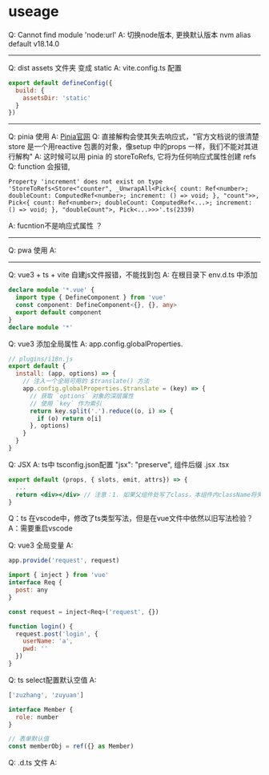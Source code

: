 <!--
 * @Date: 2023-02-07 21:20:48
 * @LastEditTime: 2023-02-09 17:07:28
 * @FilePath: /task-manage/USEAGE.md
 * @Description:
 *
-->
# useage

Q: Cannot find module 'node:url'
A: 切换node版本, 更换默认版本 nvm alias default v18.14.0

---

Q: dist assets 文件夹 变成 static
A: vite.config.ts 配置
```js
export default defineConfig({
  build: {
    assetsDir: 'static'
  }
})
```

---

Q: pinia 使用
A: [Pinia官网](https://pinia.vuejs.org/zh/introduction.html)
Q: 直接解构会使其失去响应式，"官方文档说的很清楚store 是一个用reactive 包裹的对象，像setup 中的props 一样，我们不能对其进行解构"
A: 这时候可以用 pinia 的 storeToRefs, 它将为任何响应式属性创建 refs
  Q: function 会报错,
  ```
  Property 'increment' does not exist on type 'StoreToRefs<Store<"counter", _UnwrapAll<Pick<{ count: Ref<number>; doubleCount: ComputedRef<number>; increment: () => void; }, "count">>, Pick<{ count: Ref<number>; doubleCount: ComputedRef<...>; increment: () => void; }, "doubleCount">, Pick<...>>>'.ts(2339)
  ```
  A: fucntion不是响应式属性 ？

---

Q: pwa 使用
A:

---

Q: vue3 + ts + vite 自建js文件报错，不能找到包
A: 在根目录下 env.d.ts 中添加
```ts
declare module '*.vue' {
  import type { DefineComponent } from 'vue'
  const component: DefineComponent<{}, {}, any>
  export default component
}
declare module '*'
```

Q: vue3 添加全局属性
A: app.config.globalProperties.
```js
// plugins/i18n.js
export default {
  install: (app, options) => {
    // 注入一个全局可用的 $translate() 方法
    app.config.globalProperties.$translate = (key) => {
      // 获取 `options` 对象的深层属性
      // 使用 `key` 作为索引
      return key.split('.').reduce((o, i) => {
        if (o) return o[i]
      }, options)
    }
  }
}
```

Q: JSX
A: ts中  tsconfig.json配置 "jsx": "preserve", 组件后缀 .jsx .tsx
```jsx
export default (props, { slots, emit, attrs}) => {
  ...
  return <div></div> // 注意：1. 如果父组件处写了class，本组件内className将失效
}
```

Q：ts 在vscode中，修改了ts类型写法，但是在vue文件中依然以旧写法检验？
A：需要重启vscode


Q: vue3 全局变量
A:
```js main.ts
app.provide('request', request)
```

```js .vue
import { inject } from 'vue'
interface Req {
  post: any
}

const request = inject<Req>('request', {})

function login() {
  request.post('login', {
    userName: 'a',
    pwd: ''
  })
}
```

Q: ts select配置默认空值
A:
```js role.ts
['zuzhang', 'zuyuan']
```

```js member-type.ts
interface Member {
  role: number
}
```

```js members.vue
// 表单默认值
const memberObj = ref({} as Member)
```


Q: .d.ts 文件
A:

